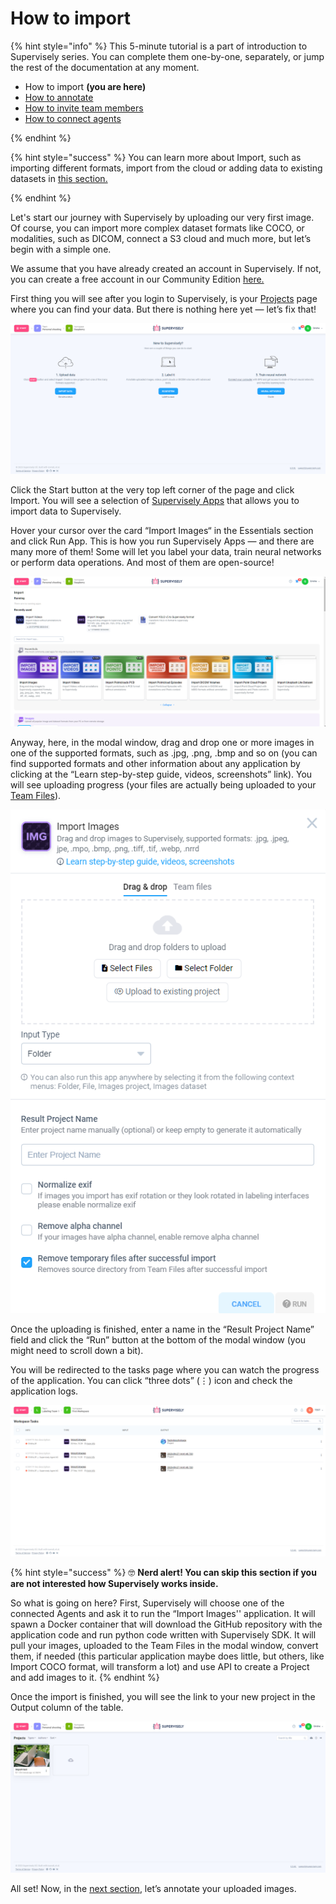 # How to import

{% hint style="info" %}
This 5-minute tutorial is a part of introduction to Supervisely series. You can complete them one-by-one, separately, or jump the rest of the documentation at any moment.

- How to import **(you are here)**
- [How to annotate](How-to-annotate.md)
- [How to invite team members](Invite-member.md)
- [How to connect agents](connect-your-computer/README.md)

{% endhint %}

{% hint style="success" %}
You can learn more about Import, such as importing different formats, import from the cloud or adding data to existing datasets in [this section.](../data-organization/import/import/import.md)

{% endhint %}

Let's start our journey with Supervisely by uploading our very first image. Of course, you can import more complex dataset formats like COCO, or modalities, such as DICOM, connect a S3 cloud and much more, but let’s begin with a simple one.

We assume that you have already created an account in Supervisely. If not, you can create a free account in our Community Edition [here.](https://app.supervisely.com/signup)

First thing you will see after you login to Supervisely, is your [Projects](../data-organization/project/projects.md) page where you can find your data. But there is nothing here yet — let’s fix that!

![](clear-project.png)

Click the Start button at the very top left corner of the page and click Import. You will see a selection of [Supervisely Apps](https://dev.supervise.ly/import/apps) that allows you to import data to Supervisely.


Hover your cursor over the card “Import Images“ in the Essentials section and click Run App. This is how you run Supervisely Apps — and there are many more of them! Some will let you label your data, train neural networks or perform data operations. And most of them are open-source!

![](import-apps.png)

Anyway, here, in the modal window, drag and drop one or more images in one of the supported formats, such as .jpg, .png, .bmp and so on (you can find supported formats and other information about any application by clicking at the “Learn step-by-step guide, videos, screenshots” link). You will see uploading progress (your files are actually being uploaded to your [Team Files](../data-organization/team-files/README.md)).

![](../ecosystem/ecosystem-import-modal.png)

Once the uploading is finished, enter a name in the “Result Project Name” field and click the “Run” button at the bottom of the modal window (you might need to scroll down a bit).

You will be redirected to the tasks page where you can watch the progress of the application. You can click “three dots” (⋮) icon and check the application logs.

![](tasks.png)

{% hint style="success" %}
🤓 **Nerd alert! You can skip this section if you are not interested how Supervisely works inside.**

So what is going on here? First, Supervisely will choose one of the connected Agents and ask it to run the “Import Images'' application. It will spawn a Docker container that will download the GitHub repository with the application code and run python code written with Supervisely SDK. It will pull your images, uploaded to the Team Files in the modal window, convert them, if needed (this particular application maybe does little, but others, like Import COCO format, will transform a lot) and use API to create a Project and add images to it.
{% endhint %}

Once the import is finished, you will see the link to your new project in the Output column of the table.

![](project.png)

All set! Now, in the [next section](Getting-Started-Annotate.md), let’s annotate your uploaded images.



